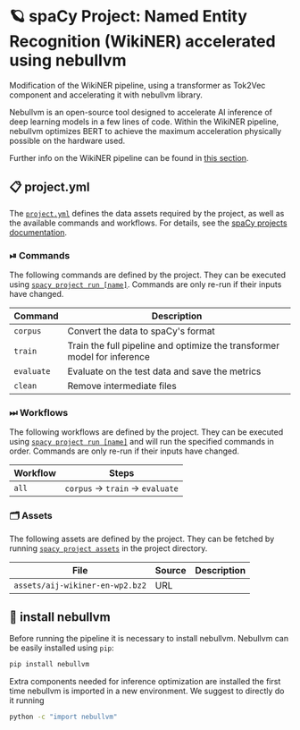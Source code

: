 <!-- SPACY PROJECT: AUTO-GENERATED DOCS START (do not remove) -->

# 🪐 spaCy Project: Named Entity Recognition (WikiNER) accelerated using nebullvm

Modification of the WikiNER pipeline, using a transformer as Tok2Vec component and accelerating it with nebullvm library.

Nebullvm is an open-source tool designed to accelerate AI inference of deep learning models in a few lines of code. Within the WikiNER pipeline, nebullvm optimizes BERT to achieve the maximum acceleration physically possible on the hardware used.

Further info on the WikiNER pipeline can be found in [this section](https://github.com/explosion/projects/tree/v3/pipelines/ner_wikiner).

## 📋 project.yml

The [`project.yml`](project.yml) defines the data assets required by the
project, as well as the available commands and workflows. For details, see the
[spaCy projects documentation](https://spacy.io/usage/projects).

### ⏯ Commands

The following commands are defined by the project. They
can be executed using [`spacy project run [name]`](https://spacy.io/api/cli#project-run).
Commands are only re-run if their inputs have changed.

| Command | Description |
| --- | --- |
| `corpus` | Convert the data to spaCy's format |
| `train` | Train the full pipeline and optimize the transformer model for inference |
| `evaluate` | Evaluate on the test data and save the metrics |
| `clean` | Remove intermediate files |

### ⏭ Workflows

The following workflows are defined by the project. They
can be executed using [`spacy project run [name]`](https://spacy.io/api/cli#project-run)
and will run the specified commands in order. Commands are only re-run if their
inputs have changed.

| Workflow | Steps |
| --- | --- |
| `all` | `corpus` &rarr; `train` &rarr; `evaluate` |

### 🗂 Assets

The following assets are defined by the project. They can
be fetched by running [`spacy project assets`](https://spacy.io/api/cli#project-assets)
in the project directory.

| File | Source | Description |
| --- | --- | --- |
| `assets/aij-wikiner-en-wp2.bz2` | URL |  |

<!-- SPACY PROJECT: AUTO-GENERATED DOCS END (do not remove) -->

## 🚀 install nebullvm

Before running the pipeline it is necessary to install nebullvm. Nebullvm can be easily installed using `pip`:
```bash
pip install nebullvm
```
Extra components needed for inference optimization are installed the first time nebullvm is imported in a new environment. We suggest to directly do it running

```bash
python -c "import nebullvm"
```